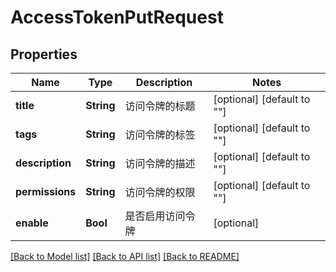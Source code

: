 # AccessTokenPutRequest

## Properties
Name | Type | Description | Notes
------------ | ------------- | ------------- | -------------
**title** | **String** | 访问令牌的标题 | [optional] [default to ""]
**tags** | **String** | 访问令牌的标签 | [optional] [default to ""]
**description** | **String** | 访问令牌的描述 | [optional] [default to ""]
**permissions** | **String** | 访问令牌的权限 | [optional] [default to ""]
**enable** | **Bool** | 是否启用访问令牌 | [optional] 

[[Back to Model list]](../README.md#documentation-for-models) [[Back to API list]](../README.md#documentation-for-api-endpoints) [[Back to README]](../README.md)


